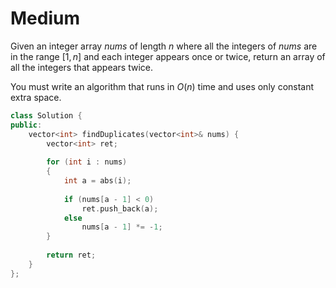 # Medium

Given an integer array $nums$ of length $n$ where all the integers of $nums$ are in the range $[1, n]$ and each integer appears once or twice, return an array of all the integers that appears twice.

You must write an algorithm that runs in $O(n)$ time and uses only constant extra space.

```cpp
class Solution {
public:
    vector<int> findDuplicates(vector<int>& nums) {
        vector<int> ret;
        
        for (int i : nums)
        {
            int a = abs(i);
            
            if (nums[a - 1] < 0)
                ret.push_back(a);
            else
                nums[a - 1] *= -1;
        }
        
        return ret;
    }
};
```
